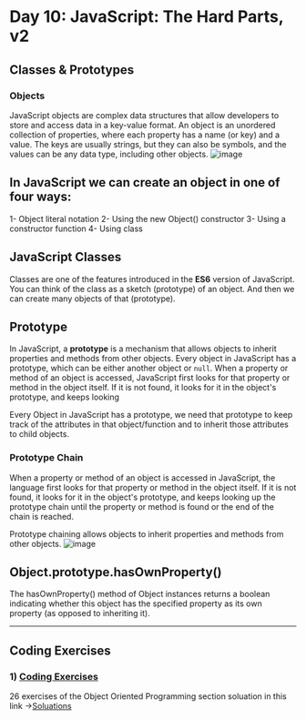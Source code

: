 
# Day 10: JavaScript: The Hard Parts, v2
## Classes & Prototypes

### Objects
JavaScript objects are complex data structures that allow developers to store and access data in a key-value format. An object is an unordered collection of properties, where each property has a name (or key) and a value. The keys are usually strings, but they can also be symbols, and the values can be any data type, including other objects.
![image](https://github.com/AnwarMelhem/Mastering_JavaScript_in_20_Days/assets/97465642/12e6502c-e2b0-4685-af3b-d7a260f28537)
## In JavaScript we can create an object in one of four ways: 
1- Object literal notation
2- Using the new Object() constructor
3- Using a constructor function
4- Using class

## JavaScript Classes
Classes are one of the features introduced in the **ES6** version of JavaScript. You can think of the class as a sketch (prototype) of an object. And then we can create many objects of that (prototype).

## Prototype
In JavaScript, a **prototype** is a mechanism that allows objects to inherit properties and methods from other objects. Every object in JavaScript has a prototype, which can be either another object or `null`. When a property or method of an object is accessed, JavaScript first looks for that property or method in the object itself. If it is not found, it looks for it in the object's prototype, and keeps looking

Every Object in JavaScript has a prototype, we need that prototype to keep track of the attributes in that object/function and to inherit those attributes to child objects.

### Prototype Chain
When a property or method of an object is accessed in JavaScript, the language first looks for that property or method in the object itself. If it is not found, it looks for it in the object's prototype, and keeps looking up the prototype chain until the property or method is found or the end of the chain is reached. 

Prototype chaining allows objects to inherit properties and methods from other objects.
![image](https://github.com/AnwarMelhem/Mastering_JavaScript_in_20_Days/assets/97465642/d3e08c6a-1ab7-456d-8c80-8b2f366d99ed)


## Object.prototype.hasOwnProperty()
The hasOwnProperty() method of Object instances returns a boolean indicating whether this object has the specified property as its own property (as opposed to inheriting it).
*********************************************************************************************************************
## Coding Exercises
### 1) [Coding Exercises](https://github.com/orjwan-alrajaby/gsg-QA-Nablus-training-2023/blob/main/learning-sprint-1/week2%20-%20javaScript-the-hard-parts-v2/day%204/task.md)

26 exercises of the Object Oriented Programming section soluation in this link ->[Soluations](https://www.freecodecamp.org/AnwarMelhem)


